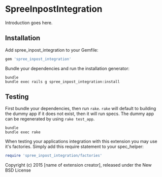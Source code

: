 SpreeInpostIntegration
======================

Introduction goes here.

Installation
------------

Add spree_inpost_integration to your Gemfile:

```ruby
gem 'spree_inpost_integration'
```

Bundle your dependencies and run the installation generator:

```shell
bundle
bundle exec rails g spree_inpost_integration:install
```

Testing
-------

First bundle your dependencies, then run `rake`. `rake` will default to building the dummy app if it does not exist, then it will run specs. The dummy app can be regenerated by using `rake test_app`.

```shell
bundle
bundle exec rake
```

When testing your applications integration with this extension you may use it's factories.
Simply add this require statement to your spec_helper:

```ruby
require 'spree_inpost_integration/factories'
```

Copyright (c) 2015 [name of extension creator], released under the New BSD License
